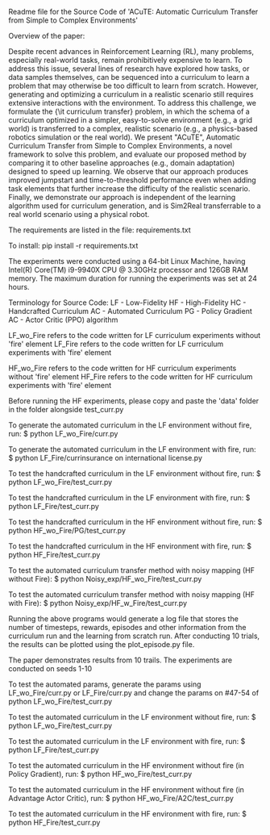 Readme file for the Source Code of 'ACuTE: Automatic Curriculum Transfer from Simple to Complex Environments'

Overview of the paper:

Despite recent advances in Reinforcement Learning (RL), many problems, especially real-world tasks, remain prohibitively expensive to learn. To address this issue, several  lines  of  research  have  explored  how  tasks,  or  data  samples themselves, can be sequenced into a curriculum to learn a problem that may otherwise be too difficult to learn from scratch. However, generating and optimizing a curriculum in a realistic scenario still requires extensive interactions with the environment. To address this challenge, we formulate the {\it curriculum transfer} problem, in which the schema of a curriculum optimized in a simpler, easy-to-solve environment (e.g., a grid world) is transferred to a complex, realistic scenario (e.g., a physics-based robotics simulation or the real world). We present "ACuTE", Automatic Curriculum Transfer from Simple to Complex Environments, a novel framework to solve this problem, and evaluate our proposed method by comparing it to other baseline approaches (e.g., domain adaptation) designed to speed up learning. We observe that our approach produces improved jumpstart and time-to-threshold performance even when adding task elements that further increase the difficulty of the realistic scenario. Finally, we demonstrate our approach is independent of the learning algorithm used for curriculum generation, and is Sim2Real transferrable to a real world scenario using a physical robot.

The requirements are listed in the file: requirements.txt

To install: pip install -r requirements.txt


The experiments were conducted using a 64-bit Linux Machine, having Intel(R) Core(TM) i9-9940X CPU @ 3.30GHz processor and 126GB RAM memory. 
The maximum duration for running the experiments was set at 24 hours.

Terminology for Source Code:
LF - Low-Fidelity
HF - High-Fidelity
HC - Handcrafted Curriculum
AC - Automated Curriculum
PG - Policy Gradient
AC - Actor Critic (PPO) algorithm

LF_wo_Fire refers to the code written for LF curriculum experiments without 'fire' element
LF_Fire refers to the code written for LF curriculum experiments with 'fire' element

HF_wo_Fire refers to the code written for HF curriculum experiments without 'fire' element
HF_Fire refers to the code written for HF curriculum experiments with 'fire' element

Before running the HF experiments, please copy and paste the 'data' folder in the folder alongside test_curr.py

To generate the automated curriculum in the LF environment without fire, run:
$ python LF_wo_Fire/curr.py

To generate the automated curriculum in the LF environment with fire, run:
$ python LF_Fire/currinsurance on international license.py

To test the handcrafted curriculum in the LF environment without fire, run:
$ python LF_wo_Fire/test_curr.py

To test the handcrafted curriculum in the LF environment with fire, run:
$ python LF_Fire/test_curr.py

To test the handcrafted curriculum in the HF environment without fire, run:
$ python HF_wo_Fire/PG/test_curr.py

To test the handcrafted curriculum in the HF environment with fire, run:
$ python HF_Fire/test_curr.py

To test the automated curriculum transfer method with noisy mapping (HF without Fire):
$ python Noisy_exp/HF_wo_Fire/test_curr.py

To test the automated curriculum transfer method with noisy mapping (HF with Fire):
$ python Noisy_exp/HF_w_Fire/test_curr.py

Running the above programs would generate a log file that stores the number of timesteps, rewards, episodes and other information from the curriculum run and the learning from scratch run. After conducting 10 trials, the results can be plotted using the plot_episode.py file. 

The paper demonstrates results from 10 trails. The experiments are conducted on seeds 1-10


To test the automated params, generate the params using LF_wo_Fire/curr.py or LF_Fire/curr.py and change the params on #47-54 of python LF_wo_Fire/test_curr.py 

To test the automated curriculum in the LF environment without fire, run:
$ python LF_wo_Fire/test_curr.py

To test the automated curriculum in the LF environment with fire, run:
$ python LF_Fire/test_curr.py

To test the automated curriculum in the HF environment without fire (in Policy Gradient), run:
$ python HF_wo_Fire/test_curr.py

To test the automated curriculum in the HF environment without fire (in Advantage Actor Critic), run:
$ python HF_wo_Fire/A2C/test_curr.py

To test the automated curriculum in the HF environment with fire, run:
$ python HF_Fire/test_curr.py